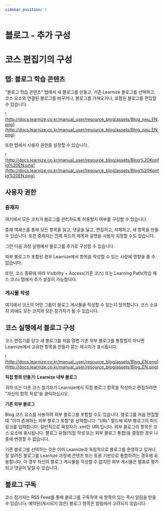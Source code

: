 ```yaml
---
sidebar_position: 2
---
```


# 블로그 - 추가 구성

# 코스 편집기의 구성

## 탭: 블로그 학습 콘텐츠

"블로그 학습 콘텐츠" 탭에서 새 블로그를 만들고, 기존 Learnize 블로그를 선택하고, 코스 요소와 연결된 블로그를 바꾸거나, 블로그를 가져오거나, 포함된 블로그를 편집할 수 있습니다.

![http://docs.learnize.co.kr/manual_user/resource_blog/assets/Blog_neu_EN.png](http://docs.learnize.co.kr/manual_user/resource_blog/assets/Blog_neu_EN.png)

또한 탭에서 사용자 권한을 설정할 수 있습니다.

![http://docs.learnize.co.kr/manual_user/resource_blog/assets/Blog%20Konfig%20EN.png](http://docs.learnize.co.kr/manual_user/resource_blog/assets/Blog%20Konfig%20EN.png)

## 사용자 권한

### 중재자

여기에서 모든 코치가 블로그를 관리하도록 허용할지 여부를 구성할 수 있습니다.

중재 액세스를 통해 모든 항목을 읽고, 댓글을 달고, 편집하고, 삭제하고, 새 항목을 만들 수 있습니다. 또한 중재자는 전체 피드의 제목과 설명을 사용자 지정할 수도 있습니다.

그런 다음 과정 실행에서 블로그를 추가로 구성할 수 있습니다.

외부 블로그가 포함된 경우 Learnize에서 항목을 작성할 수 있는 사람에 영향을 줄 수 없습니다.

또한, 코스 종류에 따라 Visibility + Access(기존 코스) 또는 Learning Path(학습 패스 코스) 탭에서 추가 설정이 가능합니다.

### 게시물 작성

여기에서 코스의 어떤 그룹이 블로그 게시물을 작성할 수 있는지 정의합니다. 코스 소유자 외에도 모든 코치와 모든 참가자가 될 수 있습니다.

## 코스 실행에서 블로그 구성

코스 편집기를 닫고 새 블로그를 처음 열면 기존 외부 블로그를 통합할지 아니면 Learnize에서 고유한 항목을 만들지 묻는 메시지가 표시됩니다.

![http://docs.learnize.co.kr/manual_user/resource_blog/assets/Blog_EN.png](http://docs.learnize.co.kr/manual_user/resource_blog/assets/Blog_EN.png)

**직접 항목 만들기: Learnize 내부 블로그**

귀하 또는 다른 코스 참가자가 Learnize에서 직접 블로그 항목을 작성하고 편집하려면 "자신의 항목 작성"을 클릭하십시오.

**기존 외부 블로그**

Blog 코스 요소를 사용하여 외부 블로그를 포함할 수도 있습니다. 블로그를 처음 편집할 때 "이미 존재하는 외부 블로그 포함"을 선택합니다. "URL" 필드에 외부 블로그의 피드 링크를 입력합니다. 일반적으로 확장자가 .xml인 URL입니다. 외부 블로그의 항목은 코스 요소에 표시됩니다. 블로그 유형(직접 작성 또는 외부 블로그 통합)을 결정한 경우 나중에 변경할 수 없습니다.

기존 블로그를 선택하는 것은 이미 Learnize과 독립적으로 블로그를 운영하고 있거나 잘 알려진 블로그를 Learnize 과정에 콘텐츠 또는 토론 기반으로 통합하려는 경우에 유용합니다. 이 경우 자신의 블로그 게시물을 작성할 수 없지만 외부 게시물은 별표로 평가되고 댓글이 달릴 수 있습니다.

## 블로그 구독

코스 참가자는 RSS Feed를 통해 블로그를 구독하여 새 항목이 있는 즉시 알림을 받을 수 있습니다. 예약된(게시되지 않은) 블로그 항목은 알림에서 고려되지 않습니다.